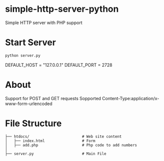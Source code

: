 # simple-http-server-python
Simple HTTP server with PHP support

# Start Server

```python
python server.py
```

DEFAULT_HOST = "127.0.0.1"
DEFAULT_PORT = 2728



# About 

Support for POST and GET requests 
Sopported Content-Type:application/x-www-form-urlencoded


# File Structure

```
├── htdocs/                        # Web site content
│   ├── index.html                 # Form
│   ├── add.php                    # Php code to add numbers
│
├── server.py                      # Main File 
```